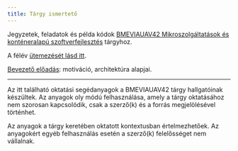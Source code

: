 ```yaml
---
title: Tárgy ismertető
---
```


Jegyzetek, feladatok és példa kódok [BMEVIAUAV42 Mikroszolgáltatások és konténeralapú szoftverfejlesztés](https://www.aut.bme.hu/Course/VIAUAV42/) tárgyhoz.

A félév [ütemezését lásd itt](https://www.aut.bme.hu/Course/VIAUAV42/).

[Bevezető előadás](https://www.aut.bme.hu/Upload/Course/VIAUAV42/hallgatoi_jegyzetek/01-Mikroszolg%c3%a1ltat%c3%a1sok%20architekt%c3%bara%20bevezet%c5%91.pdf): motiváció, architektúra alapjai.

---

Az itt található oktatási segédanyagok a BMEVIAUAV42 tárgy hallgatóinak készültek. Az anyagok oly módú felhasználása, amely a tárgy oktatásához nem szorosan kapcsolódik, csak a szerző(k) és a forrás megjelölésével történhet.

Az anyagok a tárgy keretében oktatott kontextusban értelmezhetőek. Az anyagokért egyéb felhasználás esetén a szerző(k) felelősséget nem vállalnak.
